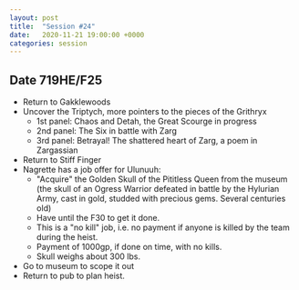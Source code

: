 ```yaml
---
layout: post
title:  "Session #24"
date:   2020-11-21 19:00:00 +0000
categories: session
---
```


## Date 719HE/F25

- Return to Gakklewoods
- Uncover the Triptych, more pointers to the pieces of the Grithryx
  - 1st panel: Chaos and Detah, the Great Scourge in progress
  - 2nd panel: The Six in battle with Zarg
  - 3rd panel: Betrayal! The shattered heart of Zarg, a poem in Zargassian
- Return to Stiff Finger
- Nagrette has a job offer for Ulunuuh: 
  - "Acquire" the Golden Skull of the Pititless Queen from the museum (the skull of an Ogress Warrior defeated in battle by the Hylurian Army, cast in gold, studded with precious gems. Several centuries old)
  - Have until the F30 to get it done.
  - This is a "no kill" job, i.e. no payment if anyone is killed by the team during the heist.
  - Payment of 1000gp, if done on time, with no kills.
  - Skull weighs about 300 lbs.
- Go to museum to scope it out
- Return to pub to plan heist.